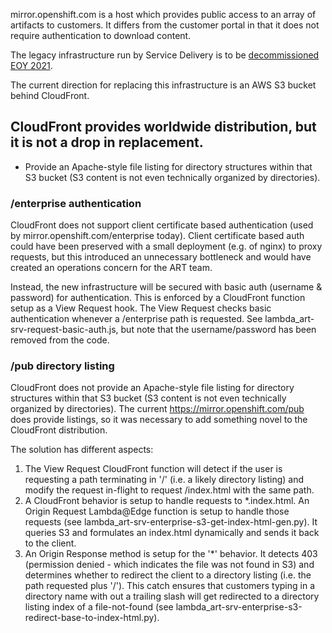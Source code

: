 mirror.openshift.com is a host which provides public access to an array of artifacts to customers. It differs from the customer portal in that it does not require authentication to download content.

The legacy infrastructure run by Service Delivery is to be [decommissioned EOY 2021](https://source.redhat.com/groups/public/openshiftplatformsre/blog/mirroropenshiftcom_end_of_life_announcement).

The current direction for replacing this infrastructure is an AWS S3 bucket behind CloudFront.

CloudFront provides worldwide distribution, but it is not a drop in replacement.
- 
- Provide an Apache-style file listing for directory structures within that S3 bucket (S3 content is not even technically organized by directories). 

### /enterprise authentication
CloudFront does not support client certificate based authentication (used by mirror.openshift.com/enterprise today). Client certificate based auth could have been preserved with a small deployment (e.g. of nginx) to proxy requests, but this introduced an unnecessary bottleneck and would have created an operations concern for the ART team.

Instead, the new infrastructure will be secured with basic auth (username & password) for authentication. This is enforced by a CloudFront function setup as a View Request hook. The View Request checks basic authentication whenever a /enterprise path is requested. See lambda_art-srv-request-basic-auth.js, but note that the username/password has been removed from the code. 


### /pub directory listing
CloudFront does not provide an Apache-style file listing for directory structures within that S3 bucket (S3 content is not even technically organized by directories). The current https://mirror.openshift.com/pub does provide listings, so it was necessary to add something novel to the CloudFront distribution.

The solution has different aspects:
1. The View Request CloudFront function will detect if the user is requesting a path terminating in '/' (i.e. a likely directory listing) and modify the request in-flight to request /index.html with the same path.
2. A CloudFront behavior is setup to handle requests to *.index.html. An Origin Request Lambda@Edge function is setup to handle those requests (see lambda_art-srv-enterprise-s3-get-index-html-gen.py). It queries S3 and formulates an index.html dynamically and sends it back to the client. 
3. An Origin Response method is setup for the '*' behavior. It detects 403 (permission denied - which indicates the file was not found in S3) and determines whether to redirect the client to a directory listing (i.e. the path requested plus '/'). This catch ensures that customers typing in a directory name with out a trailing slash will get redirected to a directory listing index of a file-not-found (see lambda_art-srv-enterprise-s3-redirect-base-to-index-html.py).  



 
